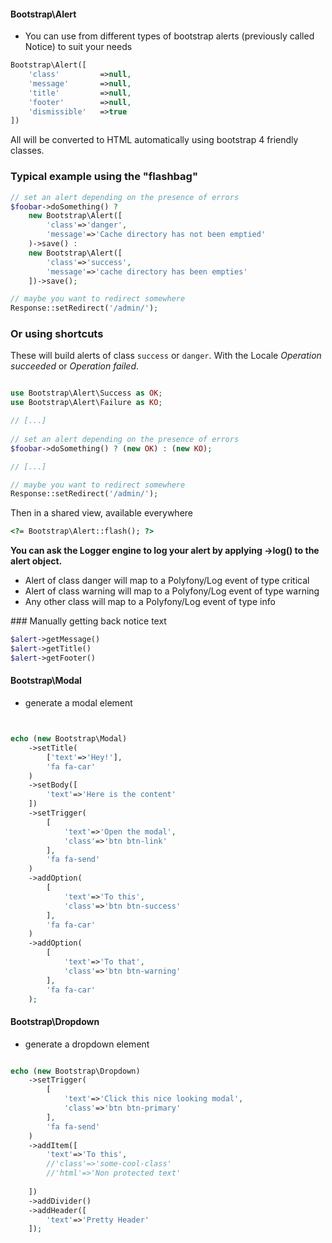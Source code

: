 #### Bootstrap\Alert

* You can use from different types of bootstrap alerts (previously called Notice) to suit your needs

```php
Bootstrap\Alert([
	'class'			=>null,
	'message'		=>null,
	'title'			=>null,
	'footer'		=>null,
	'dismissible'	=>true
])
```
All will be converted to HTML automatically using bootstrap 4 friendly classes.


### Typical example using the "flashbag"

```php
// set an alert depending on the presence of errors
$foobar->doSomething() ? 
	new Bootstrap\Alert([
		'class'=>'danger',
		'message'=>'Cache directory has not been emptied'
	)->save() :
	new Bootstrap\Alert([
		'class'=>'success',
		'message'=>'cache directory has been empties'
	])->save();

// maybe you want to redirect somewhere
Response::setRedirect('/admin/');

```

### Or using shortcuts
These will build alerts of class `success` or `danger`. With the Locale *Operation succeeded* or *Operation failed*.

```php

use Bootstrap\Alert\Success as OK;
use Bootstrap\Alert\Failure as KO;

// [...]
 
// set an alert depending on the presence of errors
$foobar->doSomething() ? (new OK) : (new KO);

// [...]

// maybe you want to redirect somewhere
Response::setRedirect('/admin/');

```


Then in a shared view, available everywhere

```html
<?= Bootstrap\Alert::flash(); ?>
```

**You can ask the Logger engine to log your alert by applying ->log() to the alert object.**
* Alert of class danger will map to a Polyfony/Log event of type critical
* Alert of class warning will map to a Polyfony/Log event of type warning
* Any other class will map to a Polyfony/Log event of type info

### Manually getting back notice text
```php
$alert->getMessage()
$alert->getTitle()
$alert->getFooter()
```

#### Bootstrap\Modal

* generate a modal element
```php


echo (new Bootstrap\Modal)
	->setTitle(
		['text'=>'Hey!'],
		'fa fa-car'
	)
	->setBody([
		'text'=>'Here is the content'
	])
	->setTrigger(
		[
			'text'=>'Open the modal',
			'class'=>'btn btn-link'
		],
		'fa fa-send'
	)
	->addOption(
		[
			'text'=>'To this',
			'class'=>'btn btn-success'
		],
		'fa fa-car'
	)
	->addOption(
		[
			'text'=>'To that',
			'class'=>'btn btn-warning'
		],
		'fa fa-car'
	);


```

#### Bootstrap\Dropdown

* generate a dropdown element
```php

echo (new Bootstrap\Dropdown)
	->setTrigger(
		[
			'text'=>'Click this nice looking modal',
			'class'=>'btn btn-primary'
		],
		'fa fa-send'
	)
	->addItem([
		'text'=>'To this',
		//'class'=>'some-cool-class'
		//'html'=>'Non protected text'
		
	])
	->addDivider()
	->addHeader([
		'text'=>'Pretty Header'
	]);


```


